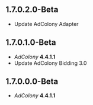 ## 1.7.0.2.0-Beta

- Update AdColony Adapter

## 1.7.0.1.0-Beta

- *AdColony* **4.4.1.1**
- Update AdColony Bidding 3.0

## 1.7.0.0.0-Beta

- *AdColony* **4.4.1.1**
